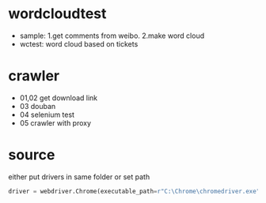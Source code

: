 # wordcloudtest
* sample: 1.get comments from weibo. 2.make word cloud
* wctest: word cloud based on tickets

# crawler
* 01,02 get download link
* 03 douban
* 04 selenium test
* 05 crawler with proxy

# source
either put drivers in same folder or set path
```python
driver = webdriver.Chrome(executable_path=r"C:\Chrome\chromedriver.exe")    
```